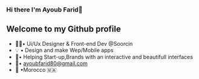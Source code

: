 
### Hi there I'm Ayoub Farid👋
## Welcome to my Github profile
- 👩‍💻• Ui/Ux Designer & Front-end Dev @Soorcin
- 💡 • Design and make Wep/Mobile apps
- 🎯• Helping Start-up,Brands with an interactive and beautifull interfaces
- 📨• ayoubfarid80@gmail.com
- 📍 •Morocco 🇲🇦
<!-- -  🔭 I’m currently working on Syrassur (un systeme de rappel des assurances )-->
<!--
**ayoubfarid/ayoubfarid** is a ✨ _special_ ✨ repository because its `README.md` (this file) appears on your GitHub profile.

Here are some ideas to get you started:

- 🔭 I’m currently working on ...
- 🌱 I’m currently learning ...
- 👯 I’m looking to collaborate on ...
- 🤔 I’m looking for help with ...
- 💬 Ask me about ...
- 📫 How to reach me: ...
- 😄 Pronouns: ...
- ⚡ Fun fact: ...
-->
